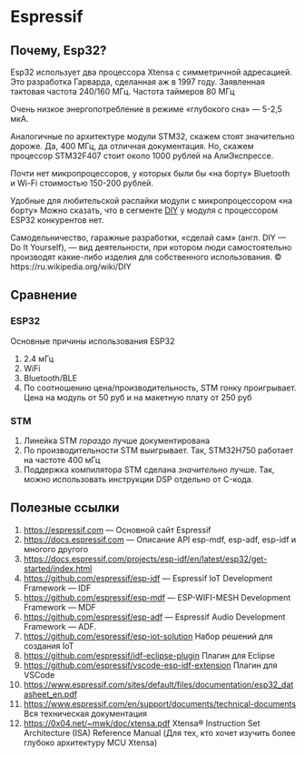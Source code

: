 # Espressif <div id="espressif"></div>

## Почему, Esp32? <div id="whyesp32"></div>

Esp32 использует два процессора Xtensa с симметричной адресацией. Это разработка Гарварда, сделанная аж в 1997 году. Заявленная тактовая частота 240/160 МГц.
Частота таймеров 80 МГц

Очень низкое энергопотребление в режиме «глубокого сна» — 5-2,5 мкА.

Аналогичные по архитектуре модули STM32, скажем  стоят значительно дороже. Да, 400 МГц, да отличная документация. Но, скажем процессор STM32F407 стоит около 1000 рублей на АлиЭкспрессе.

Почти нет микропроцессоров, у которых были бы «на борту» Bluetooth и Wi-Fi стоимостью 150-200 рублей.

Удобные для любительской распайки модули с микропроцессором «на борту»
Можно сказать, что в сегменте [DIY](#DIY) у модуля с процессором ESP32 конкурентов нет.

<div id="DIY"></div>Самодельничество, гаражные разработки, «сделай сам» (англ. DIY — Do It Yourself), — вид деятельности, при котором люди самостоятельно производят какие-либо изделия для собственного использования. © https://ru.wikipedia.org/wiki/DIY

## Сравнение <div id="compare"></div>

### ESP32
Основные причины использования ESP32

1. 2.4 мГц
2. WiFi
3. Bluetooth/BLE
4. По соотношению цена/производительность, STM гонку проигрывает. Цена на модуль от 50 руб и на макетную плату от 250 руб

### STM
1. Линейка STM *гораздо* лучше документирована
2. По производительности STM выигрывает. Так, STM32H750 работает на частоте 400 мГц
3. Поддержка компилятора STM сделана *значительно* лучше. Так, можно использовать инструкции DSP отдельно от C-кода.

## Полезные ссылки <div id="usefullinks"></div>
1. https://espressif.com — Основной сайт Espressif
2. https://docs.espressif.com — Описание API esp-mdf, esp-adf, esp-idf и многого другого
3. https://docs.espressif.com/projects/esp-idf/en/latest/esp32/get-started/index.html 
4. https://github.com/espressif/esp-idf — Espressif IoT Development Framework — IDF
5. https://github.com/espressif/esp-mdf — ESP-WIFI-MESH Development Framework — MDF
6. https://github.com/espressif/esp-adf — Espressif Audio Development Framework — ADF.
7. https://github.com/espressif/esp-iot-solution Набор решений для создания IoT
8. https://github.com/espressif/idf-eclipse-plugin Плагин для Eclipse
9. https://github.com/espressif/vscode-esp-idf-extension Плагин для VSCode
10. https://www.espressif.com/sites/default/files/documentation/esp32_datasheet_en.pdf
11. https://www.espressif.com/en/support/documents/technical-documents Вся техническая документация
12. https://0x04.net/~mwk/doc/xtensa.pdf Xtensa® Instruction Set Architecture (ISA) Reference Manual (Для тех, кто хочет изучить более глубоко архитектуру MCU Xtensa)

